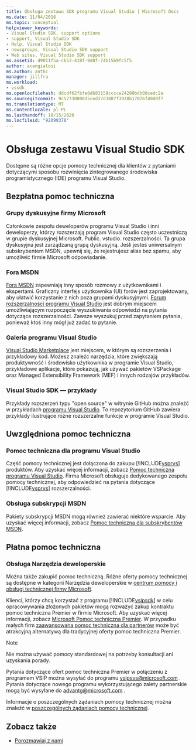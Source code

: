```yaml
---
title: Obsługa zestawu SDK programu Visual Studio | Microsoft Docs
ms.date: 11/04/2016
ms.topic: conceptual
helpviewer_keywords:
- Visual Studio SDK, support options
- support, Visual Studio SDK
- Help, Visual Studio SDK
- newsgroups, Visual Studio SDK support
- Web sites, Visual Studio SDK support
ms.assetid: d9011f5a-cb53-418f-9d8f-74b15b9fc5f5
author: acangialosi
ms.author: anthc
manager: jillfra
ms.workload:
- vssdk
ms.openlocfilehash: ddcdf62fbfe6d683159cccce24280bdb08cedc2a
ms.sourcegitcommit: 9c57730000d5ced37d3887f3928b17076f49d0f7
ms.translationtype: MT
ms.contentlocale: pl-PL
ms.lasthandoff: 10/15/2020
ms.locfileid: "92099378"
---
```

# <a name="support-for-the-visual-studio-sdk"></a>Obsługa zestawu Visual Studio SDK
Dostępne są różne opcje pomocy technicznej dla klientów z pytaniami dotyczącymi sposobu rozwinięcia zintegrowanego środowiska programistycznego (IDE) programu Visual Studio.

## <a name="free-support"></a>Bezpłatna pomoc techniczna

### <a name="microsoft-newsgroups"></a>Grupy dyskusyjne firmy Microsoft
 Członkowie zespołu deweloperów programu Visual Studio i inni deweloperzy, którzy rozszerzają program Visual Studio często uczestniczą w grupie dyskusyjnej Microsoft. Public. vstudio. rozszerzalności. Ta grupa dyskusyjna jest zarządzaną grupą dyskusyjną. Jeśli jesteś uniwersalnym subskrybentem MSDN, upewnij się, że rejestrujesz alias bez spamu, aby umożliwić firmie Microsoft odpowiadanie.

### <a name="msdn-forums"></a>Fora MSDN
 [Fora MSDN](https://social.msdn.microsoft.com/Forums/en-US/home) zapewniają inny sposób rozmowy z użytkownikami i ekspertami. Graficzny interfejs użytkownika (UI) forów jest zaprojektowany, aby ułatwić korzystanie z nich poza grupami dyskusyjnymi. [Forum rozszerzalności programu Visual Studio](/azure/devops/integrate/index?view=azure-devops&viewFallbackFrom=vsts&preserve-view=true) jest dobrym miejscem umożliwiającym rozpoczęcie wyszukiwania odpowiedzi na pytania dotyczące rozszerzalności. Zawsze wyszukuj przed zapytaniem pytania, ponieważ ktoś inny mógł już zadać to pytanie.

### <a name="visual-studio-gallery"></a>Galeria programu Visual Studio
 [Visual Studio Marketplace](https://marketplace.visualstudio.com/) jest miejscem, w którym są rozszerzenia i przykładowy kod. Możesz znaleźć narzędzia, które zwiększają produktywność i środowisko użytkownika w programie Visual Studio, przykładowe aplikacje, które pokazują, jak używać pakietów VSPackage oraz Managed Extensibility Framework (MEF) i innych rodzajów przykładów.

### <a name="visual-studio-sdk-samples"></a>Visual Studio SDK — przykłady

Przykłady rozszerzeń typu "open source" w witrynie GitHub można znaleźć w przykładach [programu Visual Studio](https://github.com/Microsoft/VSSDK-Extensibility-Samples). To repozytorium GitHub zawiera przykłady ilustrujące różne rozszerzalne funkcje w programie Visual Studio.

## <a name="included-support"></a>Uwzględniona pomoc techniczna

### <a name="visual-studio-product-support"></a>Pomoc techniczna dla programu Visual Studio
 Część pomocy technicznej jest dołączona do zakupu [!INCLUDE[vsprvs](../code-quality/includes/vsprvs_md.md)] produktów. Aby uzyskać więcej informacji, zobacz [Pomoc techniczna programu Visual Studio](https://msdn.microsoft.com/vstudio/cc136615.aspx). Firma Microsoft obsługuje dedykowanego zespołu pomocy technicznej, aby odpowiedzieć na pytania dotyczące [!INCLUDE[vsprvs](../code-quality/includes/vsprvs_md.md)] rozszerzalności.

### <a name="msdn-subscription-support"></a>Obsługa subskrypcji MSDN
 Pakiety subskrypcji MSDN mogą również zawierać niektóre wsparcie. Aby uzyskać więcej informacji, zobacz [Pomoc techniczna dla subskrybentów MSDN](https://msdn.microsoft.com/subscriptions/aa718661.aspx).

## <a name="paid-support"></a>Płatna pomoc techniczna

### <a name="developer-tools-support"></a>Obsługa Narzędzia deweloperskie

Można także zakupić pomoc techniczną. Różne oferty pomocy technicznej są dostępne w kategorii Narzędzia deweloperskie w [centrum pomocy i obsługi technicznej firmy Microsoft](https://support.microsoft.com/supportforbusiness/productselection?fltadd=sps-business-1&sapId=4fd4947b-15ea-ce01-080f-97f2ca3c76e8).

Klienci, którzy chcą korzystać z programu [!INCLUDE[vsipsdk](../extensibility/includes/vsipsdk_md.md)] w celu opracowywania złożonych pakietów mogą rozważyć zakup kontraktu pomoc techniczna Premier w firmie Microsoft. Aby uzyskać więcej informacji, zobacz [Microsoft Pomoc techniczna Premier](https://support.microsoft.com/premier). W przypadku małych firm [zaawansowana pomoc techniczna dla partnerów](https://partner.microsoft.com/support/advanced-cloud-support) może być atrakcyjną alternatywą dla tradycyjnej oferty pomoc techniczna Premier.

> [!NOTE]
> Nie można używać pomocy standardowej na potrzeby konsultacji ani uzyskania porady.

Pytania dotyczące ofert pomoc techniczna Premier w połączeniu z programem VSIP można wysyłać do programu [vsipsvs@microsoft.com](mailto:vsipsvs@microsoft.com) . Pytania dotyczące nowego programu wykorzystującego zalety partnerskie mogą być wysyłane do [advantg@microsoft.com](mailto:advantg@microsoft.com) .

Informacje o poszczególnych żądaniach pomocy technicznej można znaleźć w [poszczególnych żądaniach pomocy technicznej](https://support.microsoft.com/supportforbusiness/productselection).

## <a name="see-also"></a>Zobacz także

- [Porozmawiaj z nami](../ide/feedback-options.md)
